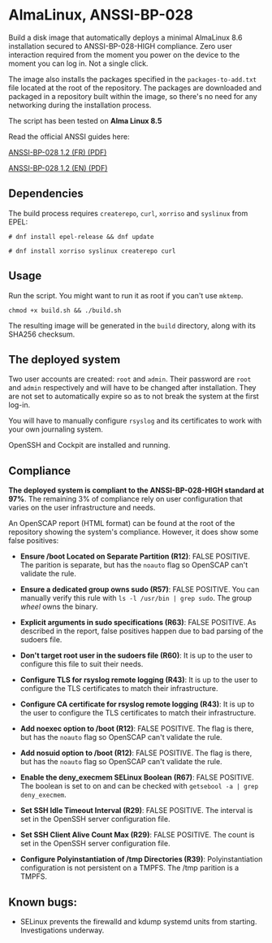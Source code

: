 # AlmaLinux, ANSSI-BP-028

Build a disk image that automatically deploys a minimal AlmaLinux 8.6 installation secured to ANSSI-BP-028-HIGH compliance. Zero user interaction required from the moment you power on the device to the moment you can log in. Not a single click.

The image also installs the packages specified in the `packages-to-add.txt` file located at the root of the repository. The packages are downloaded and packaged in a repository built within the image, so there's no need for any networking during the installation process.

The script has been tested on **Alma Linux 8.5**

Read the official ANSSI guides here:

[ANSSI-BP-028 1.2 (FR) (PDF)](https://www.ssi.gouv.fr/uploads/2016/01/linux_configuration-fr-v1.2.pdf)

[ANSSI-BP-028 1.2 (EN) (PDF)](https://www.ssi.gouv.fr/uploads/2019/03/linux_configuration-en-v1.2.pdf)

## Dependencies

The build process requires `createrepo`, `curl`, `xorriso` and `syslinux` from EPEL:

`# dnf install epel-release && dnf update`

`# dnf install xorriso syslinux createrepo curl`

## Usage

Run the script. You might want to run it as root if you can't use `mktemp`.

`chmod +x build.sh && ./build.sh`

The resulting image will be generated in the `build` directory, along with its SHA256 checksum.

## The deployed system

Two user accounts are created: `root` and `admin`. Their password are `root` and `admin` respectively and will have to be changed after installation. They are not set to automatically expire so as to not break the system at the first log-in.

You will have to manually configure `rsyslog` and its certificates to work with your own journaling system.

OpenSSH and Cockpit are installed and running.

## Compliance

**The deployed system is compliant to the ANSSI-BP-028-HIGH standard at 97%**. The remaining 3% of compliance rely on user configuration that varies on the user infrastructure and needs.

An OpenSCAP report (HTML format) can be found at the root of the repository showing the system's compliance. However, it does show some false positives:

* **Ensure /boot Located on Separate Partition (R12)**: FALSE POSITIVE. The parition is separate, but has the `noauto` flag so OpenSCAP can't validate the rule.

* **Ensure a dedicated group owns sudo (R57)**: FALSE POSITIVE. You can manually verify this rule with `ls -l /usr/bin | grep sudo`. The group *wheel* owns the binary.

* **Explicit arguments in sudo specifications (R63)**: FALSE POSITIVE. As described in the report, false positives happen due to bad parsing of the sudoers file.

* **Don't target root user in the sudoers file (R60)**: It is up to the user to configure this file to suit their needs.

* **Configure TLS for rsyslog remote logging (R43)**: It is up to the user to configure the TLS certificates to match their infrastructure.

* **Configure CA certificate for rsyslog remote logging (R43)**: It is up to the user to configure the TLS certificates to match their infrastructure.

* **Add noexec option to /boot (R12)**: FALSE POSITIVE. The flag is there, but has the `noauto` flag so OpenSCAP can't validate the rule.

* **Add nosuid option to /boot (R12)**: FALSE POSITIVE. The flag is there, but has the `noauto` flag so OpenSCAP can't validate the rule.

* **Enable the deny_execmem SELinux Boolean (R67)**: FALSE POSITIVE. The boolean is set to on and can be checked with `getsebool -a | grep deny_execmem`.

* **Set SSH Idle Timeout Interval (R29)**: FALSE POSITIVE. The interval is set in the OpenSSH server configuration file.

* **Set SSH Client Alive Count Max (R29)**: FALSE POSITIVE. The count is set in the OpenSSH server configuration file.

* **Configure Polyinstantiation of /tmp Directories (R39)**: Polyinstantiation configuration is not persistent on a TMPFS. The /tmp parition is a TMPFS.

## Known bugs:

* SELinux prevents the firewalld and kdump systemd units from starting. Investigations underway.
